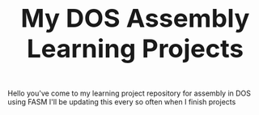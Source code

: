 <div align="center" style="font-size:50px"><p><b>My DOS Assembly Learning Projects</b></p></div>
Hello you've come to my learning project repository for assembly in DOS using FASM
I'll be updating this every so often when I finish projects
